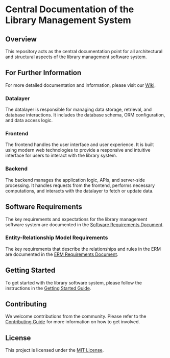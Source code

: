 # Central Documentation of the Library Management System

## Overview
This repository acts as the central documentation point for all architectural and structural aspects of the library management software system. 


## For Further Information

For more detailed documentation and information, please visit our [Wiki](https://github.com/typhooncode-library-administration/1.organization-documentation-wiki/wiki).

### Datalayer
The datalayer is responsible for managing data storage, retrieval, and database interactions. It includes the database schema, ORM configuration, and data access logic.

### Frontend
The frontend handles the user interface and user experience. It is built using modern web technologies to provide a responsive and intuitive interface for users to interact with the library system.

### Backend
The backend manages the application logic, APIs, and server-side processing. It handles requests from the frontend, performs necessary computations, and interacts with the datalayer to fetch or update data.

## Software Requirements
The key requirements and expectations for the library management software system are documented in the [Software Requirements Document](SOFTWARE_REQUIREMENTS.md).

### Entity-Relationship Model Requirements
The key requirements that describe the relationships and rules in the ERM are documented in the [ERM Requirements Document](ERM_REQUIREMENTS.md).

## Getting Started
To get started with the library software system, please follow the instructions in the [Getting Started Guide](GETTING_STARTED.md).

## Contributing
We welcome contributions from the community. Please refer to the [Contributing Guide](CONTRIBUTING.md) for more information on how to get involved.

## License
This project is licensed under the [MIT License](LICENSE).

